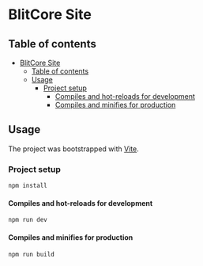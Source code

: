 # BlitCore Site


## Table of contents

- [BlitCore Site](#blitcore-site)
  - [Table of contents](#table-of-contents)
  - [Usage](#usage)
    - [Project setup](#project-setup)
      - [Compiles and hot-reloads for development](#compiles-and-hot-reloads-for-development)
      - [Compiles and minifies for production](#compiles-and-minifies-for-production)

## Usage

The project was bootstrapped with [Vite](https://vitejs.dev/).

### Project setup
```
npm install
```

#### Compiles and hot-reloads for development
```
npm run dev
```

#### Compiles and minifies for production
```
npm run build
```

